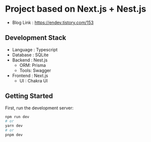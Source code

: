 # Project based on Next.js + Nest.js 

* Blog Link : https://endev.tistory.com/153

## Development Stack

* Language : Typescript
* Database : SQLite
* Backend : Nest.js
  * ORM: Prisma
  * Tools: Swagger
* Frontend : Next.js
  * UI : Chakra UI


## Getting Started

First, run the development server:

```bash
npm run dev
# or
yarn dev
# or
pnpm dev
```